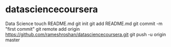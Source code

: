 datasciencecoursera
===================

Data Science
touch README.md
git init
git add README.md
git commit -m "first commit"
git remote add origin https://github.com/rameshroshan/datasciencecoursera.git
git push -u origin master
